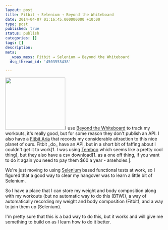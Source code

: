 ```yaml
---
layout: post
title: Fitbit → Selenium → Beyond the Whiteboard
date: 2014-04-07 01:16:45.000000000 +10:00
type: post
published: true
status: publish
categories: []
tags: []
description:
meta:
  _wpas_mess: Fitbit → Selenium → Beyond the Whiteboard
  dsq_thread_id: '4503553438'

---
```

<p><a href="https://www.fitbit.com/au/aria?gclid=CM7Pr-2Vzb0CFYWXvQodJqAAYw"><img class="alignright" alt="" src="{{ site.baseurl }}/assets/simple.b-dis-png.h90165c3211e4edcba5f3ffc6f98427ad.pack?items=%2Fcontent%2Fassets%2Fonezip%2Fimages%2Fproducts%2Faria%2Fwhite_top.png" width="190" height="165" /></a>I use <a href="http://beyondthewhiteboard.com/">Beyond the Whiteboard</a> to track my workouts, it's really good, but for some reason they don't publish an API. I also have a <a href="https://www.fitbit.com/au/aria">Fitbit Aria</a> that records my considerable attraction to this nice planet of ours. Fitbit _do_ have an API, but in a short bit of faffing about I couldn't get it to work[1. I was using <a href="http://Temboo.com">Temboo</a> which seems like a pretty cool thing], but they also have a csv download[1. as a one off thing, if you want to do it again you need to pay them $60 a year - arseholes.].</p>
<p>We're just moving to using <a href="http://en.wikipedia.org/wiki/Selenium_(software)">Selenium</a> based functional tests at work, so I figured that a good way to clear my hangover was to learn a little bit of Selenium.</p>
<p>So I have a place that I can store my weight and body composition along with my workouts (but no automatic way to do this (BTW)), a way of automatically recording my weight and body composition (Fitbit), and a way to join them up (Selenium).</p>
<p><script src="https://gist.github.com/notionparallax/10013450.js"></script></p>
<p>I'm pretty sure that this is a bad way to do this, but it works and will give me something to build on as I learn how to do it better.</p>


[^1]: I was using <a href="http://Temboo.com">Temboo</a> which seems like a pretty cool thing

[^2]: as a one off thing, if you want to do it again you need to pay them $60 a year - arseholes.

